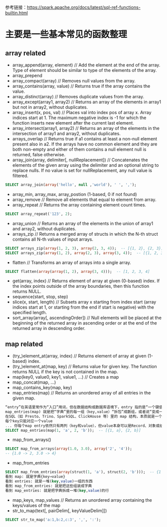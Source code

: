 参考链接：https://spark.apache.org/docs/latest/sql-ref-functions-builtin.html  

# 主要是一些基本常见的函数整理  

## array related
- array_append(array, element)  // Add the element at the end of the array. Type of element should be similar to type of the elements of the array.
- array_prepend
- array_compact(array)  // Removes null values from the array.
- array_contains(array, value)  // Returns true if the array contains the value.
- array_distinct(array)  // Removes duplicate values from the array.
- array_except(array1, array2)  // Returns an array of the elements in array1 but not in array2, without duplicates.
- array_insert(x, pos, val)  // Places val into index pos of array x. Array indices start at 1. The maximum negative index is -1 for which the function inserts new element after the current last element.
- array_intersect(array1, array2)  // Returns an array of the elements in the intersection of array1 and array2, without duplicates.
- arrays_overlap  // Returns true if a1 contains at least a non-null element present also in a2. If the arrays have no common element and they are both non-empty and either of them contains a null element null is returned, false otherwise.
- array_join(array, delimiter[, nullReplacement])	 // Concatenates the elements of the given array using the delimiter and an optional string to replace nulls. If no value is set for nullReplacement, any null value is filtered.
```sql
SELECT array_join(array('hello', null ,'world'), ' ', ',');
```
- array_min, array_max, array_postion (1-based, 0 if not found)
- array_remove  // Remove all elements that equal to element from array.
- array_repeat  // Returns the array containing element count times.
```sql
SELECT array_repeat('123', 2);
```
- array_union  // Returns an array of the elements in the union of array1 and array2, without duplicates.
- arrays_zip  // Returns a merged array of structs in which the N-th struct contains all N-th values of input arrays.
```sql
SELECT arrays_zip(array(1, 2, 3), array(2, 3, 4));  -- [{1, 2}, {2, 3}]
SELECT arrays_zip(array(1, 2), array(2, 3), array(3, 4));  -- [{1, 2, 3}, {2, 3, 4}]
```
- flatten  // Transforms an array of arrays into a single array.
```sql
SELECT flatten(array(array(1, 2), array(3, 4)));  -- [1, 2, 3, 4]
```
- get(array, index)	 // Returns element of array at given (0-based) index. If the index points outside of the array boundaries, then this function returns NULL.
- sequence(start, stop, step)
- slice(x, start, length)	 // Subsets array x starting from index start (array indices start at 1, or starting from the end if start is negative) with the specified length.
- sort_array(array[, ascendingOrder])	 // Null elements will be placed at the beginning of the returned array in ascending order or at the end of the returned array in descending order.


## map related  
- (try_)element_at(array, index)  // Returns element of array at given (1-based) index.
- (try_)element_at(map, key)  // Returns value for given key. The function returns NULL if the key is not contained in the map.
- map(key0, value0, key1, value1, ...)  // Creates a map
- map_concat(map, ...)
- map_contains_key(map, key)
- map_entries(map)	// Returns an unordered array of all entries in the given map.
```sql
“entry”在英语里常作为“入口”用词，但在数据结构或数据库语境下，entry 指的是“一个键值对项”（key-value pair）。
map_entries(map) 就是把“字典”里的每一组（key,value）“拆包”成数组，或者说“变成一张两列的表”。
在SQL（如 Presto、Trino、SparkSQL、ClickHouse 等）里的 map 结构，本质就是一个“键→值”的两列关系，即“key→value”
每个key只能对应一个value
... 你每个map entry依然只有两列（key和value），但value本身可以是Record、对象或结构体，可以有多个字段。
SELECT map_entries(map(1, 'a', 2, 'b'));  -- [{1, a}, {2, b}]
```
- map_from_arrays()
```sql
SELECT map_from_arrays(array(1.0, 3.0), array('2', '4'));
-- {1.0 -> 2, 3.0 -> 4}
```
- map_from_entries
```sql
SELECT map_from_entries(array(struct(1, 'a'), struct(2, 'b')));  -- {1 -> a, 2 -> b}
看到 map: 就是字典{key→value}
看到 entries: 就是一堆(key,value)一组的东西
看到 map_from_entries: 就是把这些组装成字典
看到 map_entries: 就是把字典拆成一堆(key,value)的行
```
- map_keys, map_values  // Returns an unordered array containing the keys/values of the map
- str_to_map(text[, pairDelim[, keyValueDelim]])
```sql
SELECT str_to_map('a:1,b:2,c:3', ',', ':');
```
